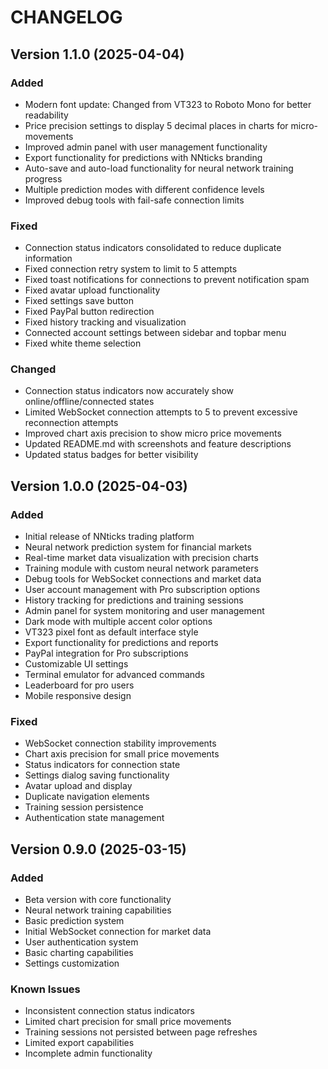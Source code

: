 
# CHANGELOG

## Version 1.1.0 (2025-04-04)

### Added
- Modern font update: Changed from VT323 to Roboto Mono for better readability
- Price precision settings to display 5 decimal places in charts for micro-movements
- Improved admin panel with user management functionality
- Export functionality for predictions with NNticks branding
- Auto-save and auto-load functionality for neural network training progress
- Multiple prediction modes with different confidence levels
- Improved debug tools with fail-safe connection limits

### Fixed
- Connection status indicators consolidated to reduce duplicate information
- Fixed connection retry system to limit to 5 attempts
- Fixed toast notifications for connections to prevent notification spam
- Fixed avatar upload functionality
- Fixed settings save button
- Fixed PayPal button redirection
- Fixed history tracking and visualization
- Connected account settings between sidebar and topbar menu
- Fixed white theme selection

### Changed
- Connection status indicators now accurately show online/offline/connected states
- Limited WebSocket connection attempts to 5 to prevent excessive reconnection attempts
- Improved chart axis precision to show micro price movements
- Updated README.md with screenshots and feature descriptions
- Updated status badges for better visibility

## Version 1.0.0 (2025-04-03)

### Added
- Initial release of NNticks trading platform
- Neural network prediction system for financial markets
- Real-time market data visualization with precision charts
- Training module with custom neural network parameters
- Debug tools for WebSocket connections and market data
- User account management with Pro subscription options
- History tracking for predictions and training sessions
- Admin panel for system monitoring and user management
- Dark mode with multiple accent color options
- VT323 pixel font as default interface style
- Export functionality for predictions and reports
- PayPal integration for Pro subscriptions
- Customizable UI settings
- Terminal emulator for advanced commands
- Leaderboard for pro users
- Mobile responsive design

### Fixed
- WebSocket connection stability improvements
- Chart axis precision for small price movements
- Status indicators for connection state
- Settings dialog saving functionality
- Avatar upload and display
- Duplicate navigation elements
- Training session persistence
- Authentication state management

## Version 0.9.0 (2025-03-15)

### Added
- Beta version with core functionality
- Neural network training capabilities
- Basic prediction system
- Initial WebSocket connection for market data
- User authentication system
- Basic charting capabilities
- Settings customization

### Known Issues
- Inconsistent connection status indicators
- Limited chart precision for small price movements
- Training sessions not persisted between page refreshes
- Limited export capabilities
- Incomplete admin functionality
